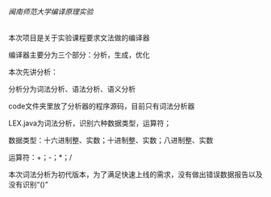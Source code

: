 ###### 闽南师范大学编译原理实验
本次项目是关于实验课程要求文法做的编译器

编译器主要分为三个部分：分析，生成，优化

本次先讲分析：

分析分为词法分析、语法分析、语义分析

code文件夹里放了分析器的程序源码，目前只有词法分析器

LEX.java为词法分析，识别六种数据类型，运算符；

数据类型：十六进制整、实数；十进制整、实数；八进制整、实数

运算符：+；-；*；/

本次词法分析为初代版本，为了满足快速上线的需求，没有做出错误数据报告以及没有识别“()”
